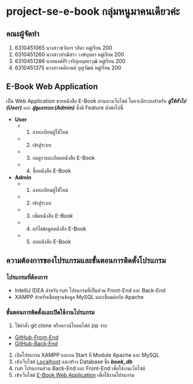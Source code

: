 # project-se-e-book กลุ่มหนูมาคนเดียวค่ะ

## คณะผู้จัดทำ

1. 6310451065 นางสาวชวัลกร รสิตา หมู่เรียน 200
2. 6310451260 นางสาวปาณิสรา วงษ์บุบผา หมู่เรียน 200
3. 6310451286 นายพงศ์ศิริ เจริญกฤตยาวุฒิ หมู่เรียน 200
4. 6310451375 นางสาวศศิกานธ์ บุญวัฒน์ หมู่เรียน 200

## E-Book Web Application
  เป็น Web Application ขายหนังสือ E-Book ผ่านทางเว็บไซต์ โดยจะมีระบบสำหรับ _**ผู้ใช้ทั่วไป (User)**_ และ _**ผู้ดูแลระบบ (Admin)**_
ซึ่งมี Feature ดังต่อไปนี้
* **User**
  * 1. ลงทะเบียนผู้ใช้ใหม่
  * 2. เข้าสู่ระบบ
  * 3. กดดูรายละเอียดหนังสือ E-Book
  * 4. ซื้อหนังสือ E-Book
* **Admin**
  * 1. ลงทะเบียนผู้ใช้ใหม่
  * 2. เข้าสู่ระบบ
  * 3. เพิ่มหนังสือ E-Book
  * 4. แก้ไขข้อมูลหนังสือ E-Book
  * 5. ลบหนังสือ E-Book
  
## ความต้องการของโปรแกรมและขั้นตอนการติดตั้งโปรแกรม

### โปรแกรมที่ต้องการ
* IntelliJ IDEA สำหรับ run โปรแกรมที่เป็นส่วน Front-End และ Back-End
* XAMPP สำหรับเชื่อมฐานข้อมูล MySQL และเชื่อมต่อกับ Apache

### ขั้นตอนการติดตั้งและเปิดใช้งานโปรแกรม
1. ใช้คำสั่ง git clone หรือดาวน์โหลดไฟล์ zip จาก 
  * [GitHub-Front-End](https://github.com/cwkra/project-se-e-book-frontend.git)
  * [GitHub-Back-End](https://github.com/cwkra/project-se-e-book-backend.git)
2. เปิดโปรแกรม XAMPP และกด Start ที่ Module Apache และ MySQL
3. เข้าเว็บไซต์ [Localhost](http://localhost/phpmyadmin) และสร้าง Database ชื่อ  _**book_db**_
4. run โปรแกรมส่วน Back-End และ Front-End เพื่อใช้งานเว็บไซต์
5. เข้าเว็บไซต์ [E-Book Web Application](http://localhost:8091/) เพื่อใช้งานโปรแกรม
